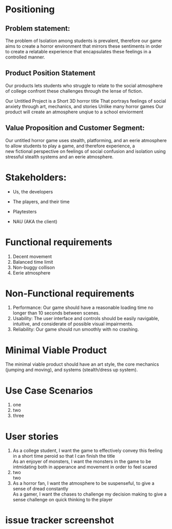 # Positioning

## Problem statement:
<p>The problem of
Isolation among students is prevalent, therefore our game aims to create a horror environment that mirrors these sentiments in order to create a relatable experience that encapsulates these feelings in a controlled manner. </p>

## Product Position Statement

<p>
  
  Our products lets students who struggle to relate to the social atmosphere of college
  confront these challenges through the lense of fiction.
  
Our Untitled Project
is a Short 3D horror title
That
portrays feelings of social anxiety through art, mechanics, and stories
Unlike
many horror games
Our product
will create an atmosphere unqiue to a school enviorment</p>

## Value Proposition and Customer Segment:

Our untitled horror game uses stealth, platforming, and an eerie atmosphere to allow students to play a game, and therefore experience, a <br>
new fictional perspective on feelings of social confusion and isolation using stressful stealth systems and an eerie atmosphere.


# Stakeholders:

- Us, the developers<br>
* The players, and their time<br>
- Playtesters<br>
* NAU (AKA the client)<br>

# Functional requirements

1. Decent movement<br>
2. Balanced time limit<br>
3. Non-buggy collison<br>
4. Eerie atmosphere

# Non-Functional requirements

1. Performance: Our game should have a reasonable loading time no longer than 10 seconds between scenes. <br>
2. Usability: The user interface and controls should be easily navigable, intuitive, and considerate of possible visual impairments. <br>
3. Reliability: Our game should run smoothly with no crashing. <br>


# Minimal Viable Product

The minimal viable product should have an art style, the core mechanics (jumping and moving), and systems (stealth/dress up system). <br>



# Use Case Scenarios

1. one
2. two
3. three

# User stories

1. As a college student, I want the game to effectively convey this feeling in a short time peroid so that I can finish the title <br>
As an enjoyer of monsters, I want the monsters in the game to be intmidating both in apperance and movement in order to feel scared<br>
2. two<br>
two<br>
3. As a horror fan, I want the atmosphere to be suspenseful, to give a sense of dread constantly <br>
As a gamer, I want the chases to challenge my decision making  to give a sense challenge on quick thinking to the player


# issue tracker screenshot





